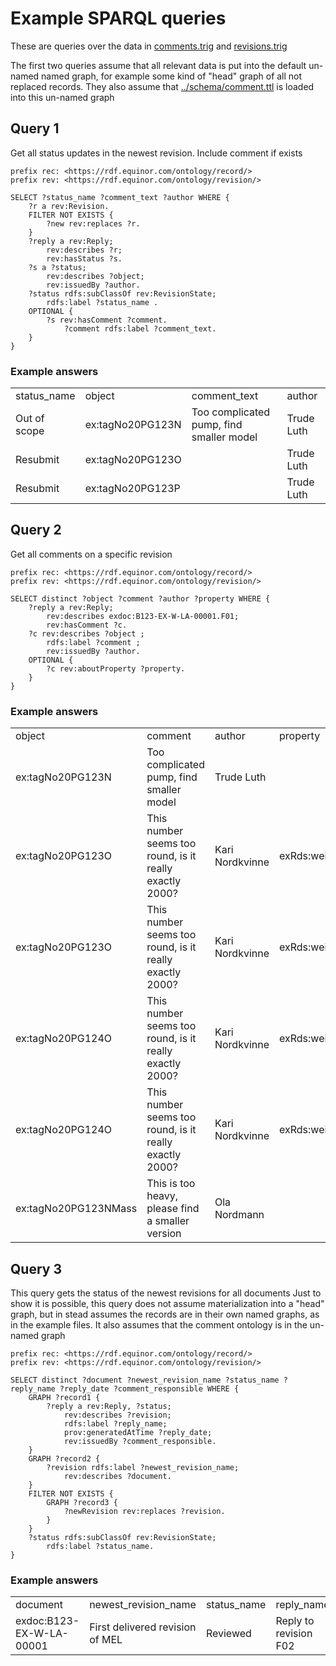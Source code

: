 # Example SPARQL queries
These are queries over the data in [comments.trig]() and [revisions.trig]()

The first two queries assume that all relevant data is put into the default un-named named graph, for example some kind of "head" graph of all not replaced records. 
They also assume that [../schema/comment.ttl]() is loaded into this un-named graph

## Query 1
Get all status updates in the newest revision. Include comment if exists
```sparql
prefix rec: <https://rdf.equinor.com/ontology/record/>
prefix rev: <https://rdf.equinor.com/ontology/revision/>

SELECT ?status_name ?comment_text ?author WHERE {
    ?r a rev:Revision.
    FILTER NOT EXISTS {
        ?new rev:replaces ?r.
    }
    ?reply a rev:Reply;
        rev:describes ?r;
        rev:hasStatus ?s.
    ?s a ?status;
        rev:describes ?object;
        rev:issuedBy ?author.
    ?status rdfs:subClassOf rev:RevisionState;
        rdfs:label ?status_name .
    OPTIONAL {
        ?s rev:hasComment ?comment.
            ?comment rdfs:label ?comment_text.
    }
}
```
### Example answers
<table>
<tr><td>status_name	   </td><td> object	      </td><td>      comment_text	                 </td><td>           author
<tr><td>Out of scope	</td><td> ex:tagNo20PG123N</td><td>	Too complicated pump, find smaller model	</td><td>Trude Luth
<tr><td>Resubmit	</td><td>    ex:tagNo20PG123O	</td><td>	                                    </td><td>    Trude Luth
<tr><td>Resubmit	</td><td>    ex:tagNo20PG123P	</td><td>	                                    </td><td>    Trude Luth
</td></tr></table>

## Query 2
 Get all comments on a specific revision

```
prefix rec: <https://rdf.equinor.com/ontology/record/>
prefix rev: <https://rdf.equinor.com/ontology/revision/>

SELECT distinct ?object ?comment ?author ?property WHERE {
    ?reply a rev:Reply;
        rev:describes exdoc:B123-EX-W-LA-00001.F01;
        rev:hasComment ?c.
    ?c rev:describes ?object ;
        rdfs:label ?comment ;
        rev:issuedBy ?author.
    OPTIONAL {
        ?c rev:aboutProperty ?property.
    }
}
```

### Example answers 
<table>
<tr>
<td>object	     </td><td>           comment	                                  </td><td>                   author	     </td><td>   property
</tr>
<tr>
<td>ex:tagNo20PG123N</td><td>	    Too complicated pump, find smaller model	        </td><td>         Trude Luth
</tr>
<tr>
<td>ex:tagNo20PG123O</td><td>	    This number seems too round, is it really exactly 2000?</td><td>	Kari Nordkvinne	  </td><td>  exRds:weight_in_kgs
</tr>
<tr>
<td>ex:tagNo20PG123O	    </td><td>This number seems too round, is it really exactly 2000?</td><td>	Kari Nordkvinne	 </td><td>   exRds:weight_in_tons
</tr>
<tr>
<td>ex:tagNo20PG124O</td><td>	    This number seems too round, is it really exactly 2000?</td><td>	Kari Nordkvinne	 </td><td>   exRds:weight_in_kgs
</tr>
<tr>
<td>ex:tagNo20PG124O	  </td><td>  This number seems too round, is it really exactly 2000?</td><td>	Kari Nordkvinne	  </td><td>  exRds:weight_in_tons
</tr>
<tr>
<td>ex:tagNo20PG123NMass</td><td>	This is too heavy, please find a smaller version	   </td><td>      Ola Nordmann
</tr>
</table>


## Query 3
This query gets the status of the newest revisions for all documents
Just to show it is possible, this query does not assume materialization into a "head" graph, but in stead assumes the records are in their own named graphs, as in the example files.
It also assumes that the comment ontology is in the un-named graph

```sparql
prefix rec: <https://rdf.equinor.com/ontology/record/>
prefix rev: <https://rdf.equinor.com/ontology/revision/>

SELECT distinct ?document ?newest_revision_name ?status_name ?reply_name ?reply_date ?comment_responsible WHERE {
    GRAPH ?record1 {
        ?reply a rev:Reply, ?status;
            rev:describes ?revision;
            rdfs:label ?reply_name;
            prov:generatedAtTime ?reply_date;
            rev:issuedBy ?comment_responsible.
    }
    GRAPH ?record2 {
        ?revision rdfs:label ?newest_revision_name;
            rev:describes ?document.
    }
    FILTER NOT EXISTS {
        GRAPH ?record3 {
            ?newRevision rev:replaces ?revision.
        }
    }
    ?status rdfs:subClassOf rev:RevisionState;
        rdfs:label ?status_name.
}
```
### Example answers
<table>
<tr>
<td>document</td>	<td>newest_revision_name</td> 	<td>status_name</td>	<td>reply_name</td><td>reply_date</td>	<td>comment_responsible</td>
</tr>
<tr>
<td> exdoc:B123-EX-W-LA-00001</td>	<td>First delivered revision of MEL</td>	<td>Reviewed</td>	<td>Reply to revision F02</td>	<td>2023-06-15</td>	<td>Turi Skogen</td>
</tr>
</table>
